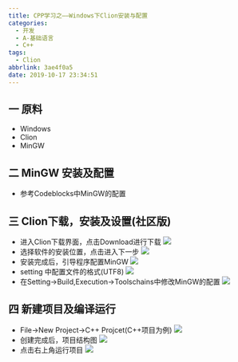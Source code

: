 ```yaml
---
title: CPP学习之——Windows下Clion安装与配置
categories:
  - 开发
  - A-基础语言
  - C++
tags:
  - Clion
abbrlink: 3ae4f0a5
date: 2019-10-17 23:34:51
---
```

## 一 原料
* Windows
* Clion
* MinGW

<!--more-->
## 二 MinGW 安装及配置
* 参考Codeblocks中MinGW的配置

## 三 Clion下载，安装及设置(社区版)
* 进入Clion下载界面，点击Download进行下载
![][2]
* 选择软件的安装位置，点击进入下一步
![][3]
* 安装完成后，引导程序配置MinGW
![][4]
* setting 中配置文件的格式(UTF8)
![][5]
* 在Setting->Build,Execution->Toolschains中修改MinGW的配置
![][6]

## 四 新建项目及编译运行

* File->New Project->C++ Projcet(C++项目为例)
![][7]
* 创建完成后，项目结构图
![][8]
* 点击右上角运行项目
![][9]




[1]:http://www.jetbrains.com/clion/download/#section=windows
[2]:https://jsd.onmicrosoft.cn/gh/PGzxc/CDN/blog-image/cpp-clion-download.png
[3]:https://jsd.onmicrosoft.cn/gh/PGzxc/CDN/blog-image/cpp-clion-install-position.png
[4]:https://jsd.onmicrosoft.cn/gh/PGzxc/CDN/blog-image/cpp-clion-mingw-config.png
[5]:https://jsd.onmicrosoft.cn/gh/PGzxc/CDN/blog-image/cpp-clion-encodings-utf8.png
[6]:https://jsd.onmicrosoft.cn/gh/PGzxc/CDN/blog-image/cpp-clion-toolschanins-change.png
[7]:https://jsd.onmicrosoft.cn/gh/PGzxc/CDN/blog-image/cpp-clion-create-project.png
[8]:https://jsd.onmicrosoft.cn/gh/PGzxc/CDN/blog-image/cpp-clion-project-preview.png
[9]:https://jsd.onmicrosoft.cn/gh/PGzxc/CDN/blog-image/cpp-clion-build-run.png